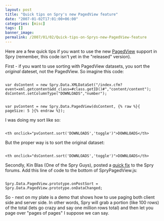 ```yaml
---
layout: post
title: "Quick tips on Spry's new PagedView feature"
date: "2007-01-02T17:01:00+06:00"
categories: [misc]
tags: []
banner_image: 
permalink: /2007/01/02/Quick-tips-on-Sprys-new-PagedView-feature
---
```


Here are a few quick tips if you want to use the new <a href="http://labs.adobe.com/technologies/spry/samples/data_region/SpryPagedViewSample.html">PagedView</a> support in Spry (remember, this code isn't yet in the "released" version). 

First - if you want to use sorting with PagedView datasets, you sort the <i>original</i> dateset, not the PagedView. So imagine this code:

<code>
var dsContent = new Spry.Data.XMLDataSet("/index.cfm?event=xml.getcontent&dd_class=#class.getID()#","content/content");
dsContent.setColumnType("DOWNLOADS","number");

var pvContent = new Spry.Data.PagedView(dsContent, {% raw %}{ pageSize: 5 }{% endraw %});
</code>

I was doing my sort like so:

<code>
&lt;th onclick="pvContent.sort('DOWNLOADS','toggle')"&gt;DOWNLOADS&lt;/th&gt;
</code>

But the proper way is to sort the original dataset:

<code>
&lt;th onclick="dsContent.sort('DOWNLOADS','toggle')"&gt;DOWNLOADS&lt;/th&gt;
</code>

Secondly, Kin Blas (One of the Spry Guys), posted a <a href="http://www.adobe.com/cfusion/webforums/forum/messageview.cfm?catid=602&threadid=1226651">quick fix</a> to the Spry forums. Add this line of code to the bottom of SpryPagedView.js:

<code>
Spry.Data.PagedView.prototype.onPostSort = Spry.Data.PagedView.prototype.onDataChanged;
</code>

So - next on my plate is a demo that shows how to use paging both client side and server side. In other words, Spry will grab a portion (like 100 rows) of the total (lets go crazy and say one million rows total) and then let you page over "pages of pages" I suppose we can say.